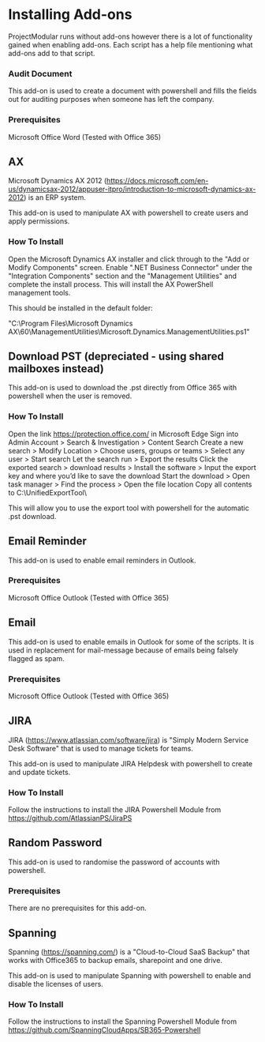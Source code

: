 # Installing Add-ons
ProjectModular runs without add-ons however there is a lot of functionality gained when enabling add-ons.
Each script has a help file mentioning what add-ons add to that script.

### Audit Document
This add-on is used to create a document with powershell and fills the fields out for auditing purposes when someone has left the company. 

### Prerequisites
Microsoft Office Word (Tested with Office 365)


## AX
Microsoft Dynamics AX 2012 (https://docs.microsoft.com/en-us/dynamicsax-2012/appuser-itpro/introduction-to-microsoft-dynamics-ax-2012) is an ERP system.

This add-on is used to manipulate AX with powershell to create users and apply permissions.

### How To Install
Open the Microsoft Dynamics AX installer and click through to the "Add or Modify Components" screen. Enable ".NET Business Connector" under the "Integration Components" section and the "Management Utilities" and complete the install process. This will install the AX PowerShell management tools.

This should be installed in the default folder:

"C:\Program Files\Microsoft Dynamics AX\60\ManagementUtilities\Microsoft.Dynamics.ManagementUtilities.ps1"


## Download PST (depreciated - using shared mailboxes instead)
This add-on is used to download the .pst directly from Office 365 with powershell when the user is removed.

### How To Install
Open the link https://protection.office.com/ in Microsoft Edge
Sign into Admin Account > Search & Investigation > Content Search 
Create a new search > Modify Location > Choose users, groups or teams > Select any user > Start search 
Let the search run > Export the results 
Click the exported search > download results > Install the software > Input the export key and where you’d like to save the download 
Start the download > Open task manager > Find the process > Open the file location 
Copy all contents to C:\UnifiedExportTool\ 

This will allow you to use the export tool with powershell for the automatic .pst download.


## Email Reminder
This add-on is used to enable email reminders in Outlook.

### Prerequisites
Microsoft Office Outlook (Tested with Office 365)


## Email
This add-on is used to enable emails in Outlook for some of the scripts. It is used in replacement for mail-message because of emails being falsely flagged as spam.

### Prerequisites
Microsoft Office Outlook (Tested with Office 365)


## JIRA
JIRA (https://www.atlassian.com/software/jira) is "Simply Modern Service Desk Software" that is used to manage tickets for teams.

This add-on is used to manipulate JIRA Helpdesk with powershell to create and update tickets.

### How To Install
Follow the instructions to install the JIRA Powershell Module from https://github.com/AtlassianPS/JiraPS


## Random Password
This add-on is used to randomise the password of accounts with powershell. 

### Prerequisites
There are no prerequisites for this add-on.


## Spanning
Spanning (https://spanning.com/) is a "Cloud-to-Cloud SaaS Backup" that works with Office365 to backup emails, sharepoint and one drive.

This add-on is used to manipulate Spanning with powershell to enable and disable the licenses of users.

### How To Install
Follow the instructions to install the Spanning Powershell Module from https://github.com/SpanningCloudApps/SB365-Powershell


